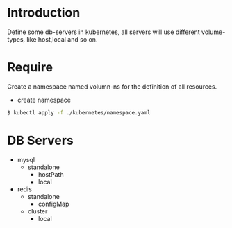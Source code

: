 # Introduction
Define some db-servers in kubernetes, all servers will use different volume-types, 
like host,local and so on.

# Require
Create a namespace named volumn-ns for the definition of all resources.
- create namespace
```bash
$ kubectl apply -f ./kubernetes/namespace.yaml
```

# DB Servers
- mysql 
    - standalone
        - hostPath
        - local
- redis
    - standalone
        - configMap
    - cluster
        - local